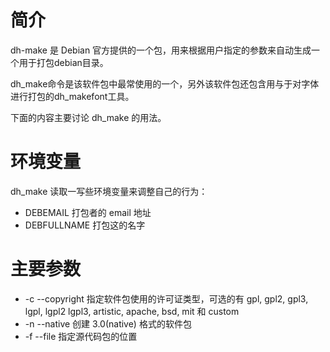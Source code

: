 # 简介
dh-make 是 Debian 官方提供的一个包，用来根据用户指定的参数来自动生成一个用于打包debian目录。

dh\_make命令是该软件包中最常使用的一个，另外该软件包还包含用与于对字体进行打包的dh\_makefont工具。

下面的内容主要讨论 dh_make 的用法。

# 环境变量
dh_make 读取一写些环境变量来调整自己的行为：

* DEBEMAIL 打包者的 email 地址
* DEBFULLNAME 打包这的名字

# 主要参数

* -c --copyright 指定软件包使用的许可证类型，可选的有 gpl, gpl2, gpl3, lgpl, lgpl2 lgpl3, artistic, apache, bsd, mit 和 custom
* -n --native 创建 3.0(native) 格式的软件包
* -f --file 指定源代码包的位置